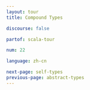 ```yaml
---
layout: tour
title: Compound Types

discourse: false

partof: scala-tour

num: 22

language: zh-cn

next-page: self-types
previous-page: abstract-types
---
```

